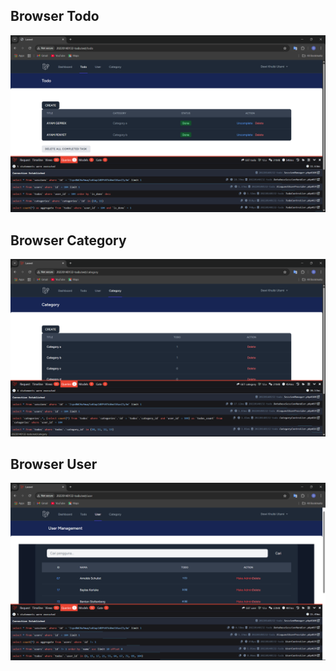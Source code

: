 ## Browser Todo
![alt text](<Screenshot 2025-05-19 133727.png>)

## Browser Category
![alt text](image-18.png)

## Browser User 
![alt text](image-17.png)